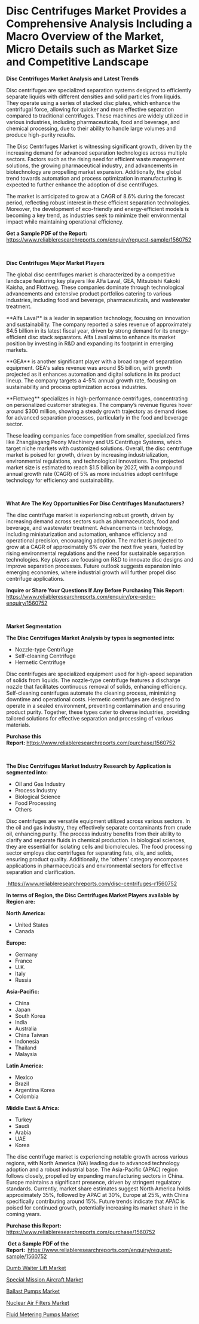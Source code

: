 <p><h1>Disc Centrifuges Market Provides a Comprehensive Analysis Including a Macro Overview of the Market, Micro Details such as Market Size and Competitive Landscape</h1></p><p><strong>Disc Centrifuges Market Analysis and Latest Trends</strong></p>
<p><p>Disc centrifuges are specialized separation systems designed to efficiently separate liquids with different densities and solid particles from liquids. They operate using a series of stacked disc plates, which enhance the centrifugal force, allowing for quicker and more effective separation compared to traditional centrifuges. These machines are widely utilized in various industries, including pharmaceuticals, food and beverage, and chemical processing, due to their ability to handle large volumes and produce high-purity results.</p><p>The Disc Centrifuges Market is witnessing significant growth, driven by the increasing demand for advanced separation technologies across multiple sectors. Factors such as the rising need for efficient waste management solutions, the growing pharmaceutical industry, and advancements in biotechnology are propelling market expansion. Additionally, the global trend towards automation and process optimization in manufacturing is expected to further enhance the adoption of disc centrifuges.</p><p>The market is anticipated to grow at a CAGR of 8.6% during the forecast period, reflecting robust interest in these efficient separation technologies. Moreover, the development of eco-friendly and energy-efficient models is becoming a key trend, as industries seek to minimize their environmental impact while maintaining operational efficiency.</p></p>
<p><strong>Get a Sample PDF of the Report:&nbsp;</strong> <a href="https://www.reliableresearchreports.com/enquiry/request-sample/1560752?utm_campaign=116&utm_medium=2&utm_source=Github&utm_content=ia&utm_term=16022025&utm_id=disc-centrifuges">https://www.reliableresearchreports.com/enquiry/request-sample/1560752</a></p>
<p>&nbsp;</p>
<p><strong>Disc Centrifuges Major Market Players</strong></p>
<p><p>The global disc centrifuges market is characterized by a competitive landscape featuring key players like Alfa Laval, GEA, Mitsubishi Kakoki Kaisha, and Flottweg. These companies dominate through technological advancements and extensive product portfolios catering to various industries, including food and beverage, pharmaceuticals, and wastewater treatment.</p><p>**Alfa Laval** is a leader in separation technology, focusing on innovation and sustainability. The company reported a sales revenue of approximately $4.5 billion in its latest fiscal year, driven by strong demand for its energy-efficient disc stack separators. Alfa Laval aims to enhance its market position by investing in R&D and expanding its footprint in emerging markets.</p><p>**GEA** is another significant player with a broad range of separation equipment. GEA's sales revenue was around $5 billion, with growth projected as it enhances automation and digital solutions in its product lineup. The company targets a 4-5% annual growth rate, focusing on sustainability and process optimization across industries.</p><p>**Flottweg** specializes in high-performance centrifuges, concentrating on personalized customer strategies. The company’s revenue figures hover around $300 million, showing a steady growth trajectory as demand rises for advanced separation processes, particularly in the food and beverage sector.</p><p>These leading companies face competition from smaller, specialized firms like Zhangjiagang Peony Machinery and US Centrifuge Systems, which target niche markets with customized solutions. Overall, the disc centrifuge market is poised for growth, driven by increasing industrialization, environmental regulations, and technological innovations. The projected market size is estimated to reach $1.5 billion by 2027, with a compound annual growth rate (CAGR) of 5% as more industries adopt centrifuge technology for efficiency and sustainability.</p></p>
<p>&nbsp;</p>
<p><strong>What Are The Key Opportunities For Disc Centrifuges Manufacturers?</strong></p>
<p><p>The disc centrifuge market is experiencing robust growth, driven by increasing demand across sectors such as pharmaceuticals, food and beverage, and wastewater treatment. Advancements in technology, including miniaturization and automation, enhance efficiency and operational precision, encouraging adoption. The market is projected to grow at a CAGR of approximately 6% over the next five years, fueled by rising environmental regulations and the need for sustainable separation technologies. Key players are focusing on R&D to innovate disc designs and improve separation processes. Future outlook suggests expansion into emerging economies, where industrial growth will further propel disc centrifuge applications.</p></p>
<p><strong>Inquire or Share Your Questions If Any Before Purchasing This Report:</strong> <a href="https://www.reliableresearchreports.com/enquiry/pre-order-enquiry/1560752?utm_campaign=116&utm_medium=2&utm_source=Github&utm_content=ia&utm_term=16022025&utm_id=disc-centrifuges">https://www.reliableresearchreports.com/enquiry/pre-order-enquiry/1560752</a></p>
<p>&nbsp;</p>
<p><strong>Market Segmentation</strong></p>
<p><strong>The Disc Centrifuges Market Analysis by types is segmented into:</strong></p>
<p><ul><li>Nozzle-type Centrifuge</li><li>Self-cleaning Centrifuge</li><li>Hermetic Centrifuge</li></ul></p>
<p><p>Disc centrifuges are specialized equipment used for high-speed separation of solids from liquids. The nozzle-type centrifuge features a discharge nozzle that facilitates continuous removal of solids, enhancing efficiency. Self-cleaning centrifuges automate the cleaning process, minimizing downtime and operational costs. Hermetic centrifuges are designed to operate in a sealed environment, preventing contamination and ensuring product purity. Together, these types cater to diverse industries, providing tailored solutions for effective separation and processing of various materials.</p></p>
<p><strong>Purchase this Report:&nbsp;</strong><a href="https://www.reliableresearchreports.com/purchase/1560752?utm_campaign=116&utm_medium=2&utm_source=Github&utm_content=ia&utm_term=16022025&utm_id=disc-centrifuges">https://www.reliableresearchreports.com/purchase/1560752</a></p>
<p>&nbsp;</p>
<p><strong>The Disc Centrifuges Market Industry Research by Application is segmented into:</strong></p>
<p><ul><li>Oil and Gas Industry</li><li>Process Industry</li><li>Biological Science</li><li>Food Processing</li><li>Others</li></ul></p>
<p><p>Disc centrifuges are versatile equipment utilized across various sectors. In the oil and gas industry, they effectively separate contaminants from crude oil, enhancing purity. The process industry benefits from their ability to clarify and separate fluids in chemical production. In biological sciences, they are essential for isolating cells and biomolecules. The food processing sector employs disc centrifuges for separating fats, oils, and solids, ensuring product quality. Additionally, the 'others' category encompasses applications in pharmaceuticals and environmental sectors for effective separation and clarification.</p></p>
<p><a href="https://www.reliableresearchreports.com/disc-centrifuges-r1560752?utm_campaign=116&utm_medium=2&utm_source=Github&utm_content=ia&utm_term=16022025&utm_id=disc-centrifuges">&nbsp;https://www.reliableresearchreports.com/disc-centrifuges-r1560752</a></p>
<p><strong>In terms of Region, the Disc Centrifuges Market Players available by Region are:</strong></p>
<p>
    <p> <strong> North America: </strong>
        <ul>
            <li>United States</li>
            <li>Canada</li>
        </ul>
        </p> 
    <p> <strong> Europe: </strong>
        <ul>
            <li>Germany</li>
            <li>France</li>
            <li>U.K.</li>
            <li>Italy</li>
            <li>Russia</li>
        </ul>
        </p> 
    <p> <strong> Asia-Pacific: </strong>
        <ul>
            <li>China</li>
            <li>Japan</li>
            <li>South Korea</li>
            <li>India</li>
            <li>Australia</li>
            <li>China Taiwan</li>
            <li>Indonesia</li>
            <li>Thailand</li>
            <li>Malaysia</li>
        </ul>
        </p> 
    <p> <strong> Latin America: </strong>
        <ul>
            <li>Mexico</li>
            <li>Brazil</li>
            <li>Argentina Korea</li>
            <li>Colombia</li>
        </ul>
        </p> 
    <p> <strong> Middle East & Africa: </strong>
        <ul>
            <li>Turkey</li>
            <li>Saudi</li>
            <li>Arabia</li>
            <li>UAE</li>
            <li>Korea</li>
        </ul>
    </p>
    </p>
<p><p>The disc centrifuge market is experiencing notable growth across various regions, with North America (NA) leading due to advanced technology adoption and a robust industrial base. The Asia-Pacific (APAC) region follows closely, propelled by expanding manufacturing sectors in China. Europe maintains a significant presence, driven by stringent regulatory standards. Currently, market share estimates suggest North America holds approximately 35%, followed by APAC at 30%, Europe at 25%, with China specifically contributing around 15%. Future trends indicate that APAC is poised for continued growth, potentially increasing its market share in the coming years.</p></p>
<p><strong>Purchase this Report: </strong><a href="https://www.reliableresearchreports.com/purchase/1560752?utm_campaign=116&utm_medium=2&utm_source=Github&utm_content=ia&utm_term=16022025&utm_id=disc-centrifuges">https://www.reliableresearchreports.com/purchase/1560752</a></p>
<p>&nbsp;<strong>Get a Sample PDF of the Report:&nbsp;&nbsp;</strong><a href="https://www.reliableresearchreports.com/enquiry/request-sample/1560752?utm_campaign=116&utm_medium=2&utm_source=Github&utm_content=ia&utm_term=16022025&utm_id=disc-centrifuges">https://www.reliableresearchreports.com/enquiry/request-sample/1560752</a></p>
<p><strong></strong></p>
<p><p><a href="https://github.com/kimberjam0i/Market-Research-Report-List-1/blob/main/dumb-waiter-lift-market.md?utm_campaign=116&utm_medium=2&utm_source=Github&utm_content=ia&utm_term=16022025&utm_id=disc-centrifuges">Dumb Waiter Lift Market</a></p><p><a href="https://github.com/darenph8er/Market-Research-Report-List-1/blob/main/special-mission-aircraft-market.md?utm_campaign=116&utm_medium=2&utm_source=Github&utm_content=ia&utm_term=16022025&utm_id=disc-centrifuges">Special Mission Aircraft Market</a></p><p><a href="https://github.com/nathaliehurles7142/Market-Research-Report-List-1/blob/main/ballast-pumps-market.md?utm_campaign=116&utm_medium=2&utm_source=Github&utm_content=ia&utm_term=16022025&utm_id=disc-centrifuges">Ballast Pumps Market</a></p><p><a href="https://github.com/ElviraLeka1962/Market-Research-Report-List-1/blob/main/nuclear-air-filters-market.md?utm_campaign=116&utm_medium=2&utm_source=Github&utm_content=ia&utm_term=16022025&utm_id=disc-centrifuges">Nuclear Air Filters Market</a></p><p><a href="https://github.com/rosalinebhakta48/Market-Research-Report-List-1/blob/main/fluid-metering-pumps-market.md?utm_campaign=116&utm_medium=2&utm_source=Github&utm_content=ia&utm_term=16022025&utm_id=disc-centrifuges">Fluid Metering Pumps Market</a></p></p>